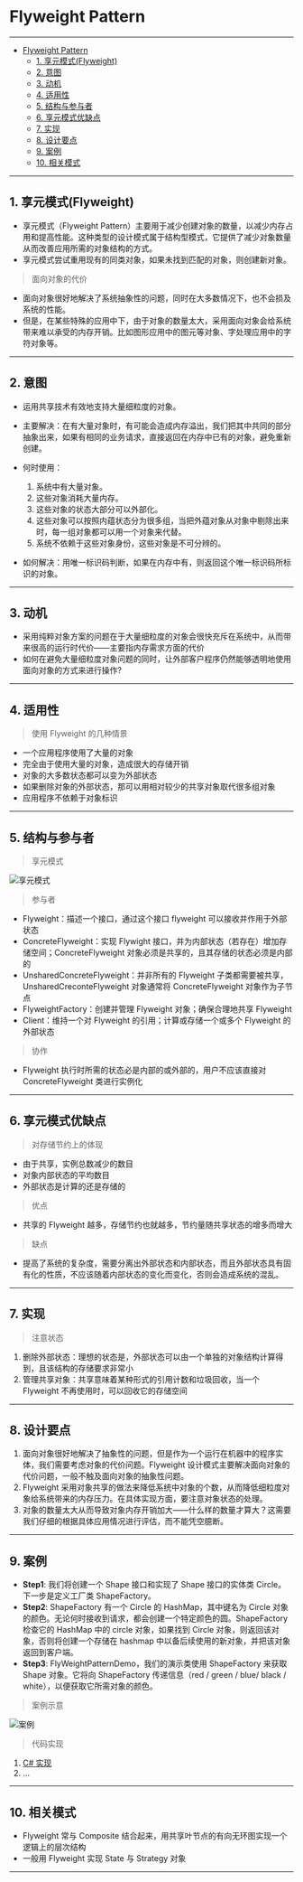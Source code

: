 # Flyweight Pattern

---

- [Flyweight Pattern](#flyweight-pattern)
	- [1. 享元模式(Flyweight)](#1-享元模式flyweight)
	- [2. 意图](#2-意图)
	- [3. 动机](#3-动机)
	- [4. 适用性](#4-适用性)
	- [5. 结构与参与者](#5-结构与参与者)
	- [6. 享元模式优缺点](#6-享元模式优缺点)
	- [7. 实现](#7-实现)
	- [8. 设计要点](#8-设计要点)
	- [9. 案例](#9-案例)
	- [10. 相关模式](#10-相关模式)

---
## 1. 享元模式(Flyweight)

- 享元模式（Flyweight Pattern）主要用于减少创建对象的数量，以减少内存占用和提高性能。这种类型的设计模式属于结构型模式，它提供了减少对象数量从而改善应用所需的对象结构的方式。
- 享元模式尝试重用现有的同类对象，如果未找到匹配的对象，则创建新对象。

> 面向对象的代价

- 面向对象很好地解决了系统抽象性的问题，同时在大多数情况下，也不会损及系统的性能。
- 但是，在某些特殊的应用中下，由于对象的数量太大，采用面向对象会给系统带来难以承受的内存开销。比如图形应用中的图元等对象、字处理应用中的字符对象等。

---
## 2. 意图

- 运用共享技术有效地支持大量细粒度的对象。
- 主要解决：在有大量对象时，有可能会造成内存溢出，我们把其中共同的部分抽象出来，如果有相同的业务请求，直接返回在内存中已有的对象，避免重新创建。

- 何时使用： 
  1. 系统中有大量对象。
  2. 这些对象消耗大量内存。
  3. 这些对象的状态大部分可以外部化。
  4. 这些对象可以按照内蕴状态分为很多组，当把外蕴对象从对象中剔除出来时，每一组对象都可以用一个对象来代替。 
  5. 系统不依赖于这些对象身份，这些对象是不可分辨的。

- 如何解决：用唯一标识码判断，如果在内存中有，则返回这个唯一标识码所标识的对象。

---
## 3. 动机

- 采用纯粹对象方案的问题在于大量细粒度的对象会很快充斥在系统中，从而带来很高的运行时代价——主要指内存需求方面的代价
- 如何在避免大量细粒度对象问题的同时，让外部客户程序仍然能够透明地使用面向对象的方式来进行操作?

---
## 4. 适用性

> 使用 Flyweight 的几种情景

- 一个应用程序使用了大量的对象
- 完全由于使用大量的对象，造成很大的存储开销
- 对象的大多数状态都可以变为外部状态
- 如果删除对象的外部状态，那可以用相对较少的共享对象取代很多组对象
- 应用程序不依赖于对象标识

---
## 5. 结构与参与者

> 享元模式

  ![享元模式](img/享元模式设计.png)

> 参与者

- Flyweight：描述一个接口，通过这个接口 flyweight 可以接收并作用于外部状态
- ConcreteFlyweight：实现 Flywight 接口，并为内部状态（若存在）增加存储空间；ConcreteFlyweight 对象必须是共享的，且其存储的状态必须是内部的
- UnsharedConcreteFlyweight：并非所有的 Flyweight 子类都需要被共享，UnsharedCreconteFlyweight 对象通常将 ConcreteFlyweight 对象作为子节点
- FlyweightFactory：创建并管理 Flyweight 对象；确保合理地共享 Flyweight
- Client：维持一个对 Flyweight 的引用；计算或存储一个或多个 Flyweight 的外部状态

> 协作

- Flyweight 执行时所需的状态必是内部的或外部的，用户不应该直接对 ConcreteFlyweight 类进行实例化

---
## 6. 享元模式优缺点

> 对存储节约上的体现

- 由于共享，实例总数减少的数目
- 对象内部状态的平均数目
- 外部状态是计算的还是存储的

> 优点

- 共享的 Flyweight 越多，存储节约也就越多，节约量随共享状态的增多而增大

> 缺点

- 提高了系统的复杂度，需要分离出外部状态和内部状态，而且外部状态具有固有化的性质，不应该随着内部状态的变化而变化，否则会造成系统的混乱。

---
## 7. 实现

> 注意状态

1. 删除外部状态：理想的状态是，外部状态可以由一个单独的对象结构计算得到，且该结构的存储要求非常小
2. 管理共享对象：共享意味着某种形式的引用计数和垃圾回收，当一个 Flyweight 不再使用时，可以回收它的存储空间

---
## 8. 设计要点

1. 面向对象很好地解决了抽象性的问题，但是作为一个运行在机器中的程序实体，我们需要考虑对象的代价问题。Flyweight 设计模式主要解决面向对象的代价问题，一般不触及面向对象的抽象性问题。
2. Flyweight 采用对象共享的做法来降低系统中对象的个数，从而降低细粒度对象给系统带来的内存压力。在具体实现方面，要注意对象状态的处理。
3. 对象的数量太大从而导致对象内存开销加大——什么样的数量才算大？这需要我们仔细的根据具体应用情况进行评估，而不能凭空臆断。

---
## 9. 案例

- **Step1**: 我们将创建一个 Shape 接口和实现了 Shape 接口的实体类 Circle。下一步是定义工厂类 ShapeFactory。
- **Step2**: ShapeFactory 有一个 Circle 的 HashMap，其中键名为 Circle 对象的颜色。无论何时接收到请求，都会创建一个特定颜色的圆。ShapeFactory 检查它的 HashMap 中的 circle 对象，如果找到 Circle 对象，则返回该对象，否则将创建一个存储在 hashmap 中以备后续使用的新对象，并把该对象返回到客户端。
- **Step3**: FlyWeightPatternDemo，我们的演示类使用 ShapeFactory 来获取 Shape 对象。它将向 ShapeFactory 传递信息（red / green / blue/ black / white），以便获取它所需对象的颜色。

> 案例示意

  ![案例](img/享元模式案例.png)

> 代码实现

1. [C# 实现](/【设计模式】程序参考/DesignPatterns%20For%20CSharp/Structural%20Patterns/Flyweight/Flyweight.cs)
2. ...

---
## 10. 相关模式

- Flyweight 常与 Composite 结合起来，用共享叶节点的有向无环图实现一个逻辑上的层次结构
- 一般用 Flyweight 实现 State 与 Strategy 对象

---